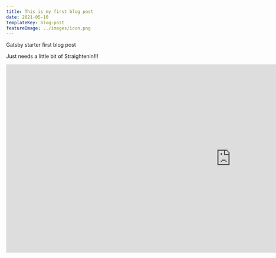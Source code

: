 ```yaml
---
title: This is my first blog post
date: 2021-05-10
templateKey: blog-post
featureImage: ../images/icon.png
---
```

Gatsby starter first blog post 

Just needs a little bit of Straightenin!!!

<iframe width="1217" height="510" src="https://www.youtube.com/embed/E553AnMAvlU" title="YouTube video player" frameborder="0" allow="accelerometer; autoplay; clipboard-write; encrypted-media; gyroscope; picture-in-picture" allowfullscreen></iframe>